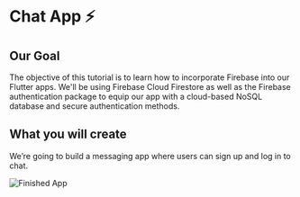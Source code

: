 # Chat App ⚡️

## Our Goal

The objective of this tutorial is to learn how to incorporate Firebase into our Flutter apps. We'll be using Firebase Cloud Firestore as well as the Firebase authentication package to equip our app with a cloud-based NoSQL database and secure authentication methods. 


## What you will create

We’re going to build a messaging app where users can sign up and log in to chat.

![Finished App](https://github.com/londonappbrewery/Images/blob/master/flash_chat_flutter_demo.gif)




